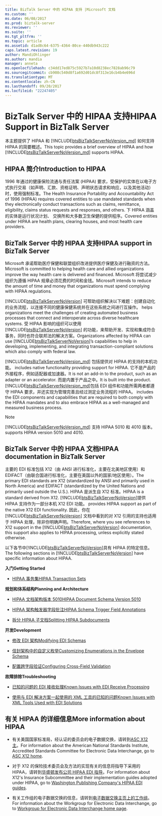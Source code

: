 ```yaml
---
title: BizTalk Server 中的 HIPAA 支持 |Microsoft 文档
ms.custom: ''
ms.date: 06/08/2017
ms.prod: biztalk-server
ms.reviewer: ''
ms.suite: ''
ms.tgt_pltfrm: ''
ms.topic: article
ms.assetid: d1ad8c64-6375-4364-80ce-440db943c222
caps.latest.revision: 19
author: MandiOhlinger
ms.author: mandia
manager: anneta
ms.openlocfilehash: c34dd17ed875c5927b7a10d8238ec7828ab96c79
ms.sourcegitcommit: cb908c540d8f1a692d01dc8f313e16cb4b4e696d
ms.translationtype: MT
ms.contentlocale: zh-CN
ms.lasthandoff: 09/20/2017
ms.locfileid: "22247405"
---
```

# <a name="hipaa-support-in-biztalk-server"></a><span data-ttu-id="326c5-102">BizTalk Server 中的 HIPAA 支持</span><span class="sxs-lookup"><span data-stu-id="326c5-102">HIPAA Support in BizTalk Server</span></span>
<span data-ttu-id="326c5-103">本主题提供了 HIPAA 和 [!INCLUDE[btsBizTalkServerNoVersion_md](../includes/btsbiztalkservernoversion-md.md)] 如何支持 HIPAA 的简要概述。</span><span class="sxs-lookup"><span data-stu-id="326c5-103">This topic provides a brief overview of HIPAA and how [!INCLUDE[btsBizTalkServerNoVersion_md](../includes/btsbiztalkservernoversion-md.md)] supports HIPAA.</span></span>  
  
## <a name="introduction-to-hipaa"></a><span data-ttu-id="326c5-104">HIPAA 简介</span><span class="sxs-lookup"><span data-stu-id="326c5-104">Introduction to HIPAA</span></span>  
 <span data-ttu-id="326c5-105">1996 年通过的健康保险流通与责任法案 (HIPAA) 要求，受保护的实体在以电子方式执行交易（如声明、汇款、资格证明、声明状态请求和响应，以及其他活动）时，使用强制标准。</span><span class="sxs-lookup"><span data-stu-id="326c5-105">The Health Insurance Portability and Accountability Act of 1996 (HIPAA) requires covered entities to use mandated standards when they electronically conduct transactions such as claims, remittance, eligibility, claims status requests and responses, and others.</span></span> <span data-ttu-id="326c5-106">下 HIPAA 涵盖的实体是运行状况计划、 交换所和大多数卫生保健的提供程序。</span><span class="sxs-lookup"><span data-stu-id="326c5-106">Covered entities under HIPAA are health plans, clearing houses, and most health care providers.</span></span>  
  
## <a name="hipaa-support-in-biztalk-server"></a><span data-ttu-id="326c5-107">BizTalk Server 中的 HIPAA 支持</span><span class="sxs-lookup"><span data-stu-id="326c5-107">HIPAA support in BizTalk Server</span></span>  
 <span data-ttu-id="326c5-108">Microsoft 承诺帮助医疗保健和联盟组织改进提供医疗保健及进行融资的方法。</span><span class="sxs-lookup"><span data-stu-id="326c5-108">Microsoft is committed to helping health care and allied organizations improve the way health care is delivered and financed.</span></span> <span data-ttu-id="326c5-109">Microsoft 将尝试减少组织为遵循 HIPAA 规章必须花费的时间和金钱。</span><span class="sxs-lookup"><span data-stu-id="326c5-109">Microsoft intends to reduce the amount of time and money that organizations must spend complying with HIPAA regulations.</span></span>  
  
 [!INCLUDE[btsBizTalkServerNoVersion](../includes/btsbiztalkservernoversion-md.md)]<span data-ttu-id="326c5-110"> 可帮助组织解决以下难题：创建自动化的业务流程，以连接不同的健康保健系统并在这些系统之间进行互操作。</span><span class="sxs-lookup"><span data-stu-id="326c5-110"> helps organizations meet the challenges of creating automated business processes that connect and interoperate across diverse healthcare systems.</span></span> <span data-ttu-id="326c5-111">受 HIPAA 影响的组织可以使用 [!INCLUDE[btsBizTalkServerNoVersion](../includes/btsbiztalkservernoversion-md.md)] 的功能，来帮助开发、实现和集成符合事务，同时也符合联邦法的解决方案。</span><span class="sxs-lookup"><span data-stu-id="326c5-111">Organizations affected by HIPAA can use [!INCLUDE[btsBizTalkServerNoVersion](../includes/btsbiztalkservernoversion-md.md)]’s capabilities to help in developing, implementing, and integrating transaction-compliant solutions which also comply with federal law.</span></span>  
  
[!INCLUDE[btsBizTalkServerNoVersion_md](../includes/btsbiztalkservernoversion-md.md)]<span data-ttu-id="326c5-112"> 包括提供对 HIPAA 的支持的本机功能。</span><span class="sxs-lookup"><span data-stu-id="326c5-112"> includes native functionality providing support for HIPAA.</span></span> <span data-ttu-id="326c5-113">它不是产品的外接程序，例如适配器或加速器。</span><span class="sxs-lookup"><span data-stu-id="326c5-113">It is not an add-in to the product, such as an adapter or an accelerator.</span></span> <span data-ttu-id="326c5-114">而是内置于产品之中。</span><span class="sxs-lookup"><span data-stu-id="326c5-114">It is built into the product.</span></span> [!INCLUDE[btsBizTalkServerNoVersion_md](../includes/btsbiztalkservernoversion-md.md)]<span data-ttu-id="326c5-115">包括 EDI 组件和功能所需两者都遵守 HIPAA 要求，并还实现为管理完善且经过测定业务流程的 HIPAA。</span><span class="sxs-lookup"><span data-stu-id="326c5-115"> includes the EDI components and capabilities that are required to both comply with the HIPAA mandates and to also embrace HIPAA as a well-managed and measured business process.</span></span>  
  
> [!NOTE]
>  [!INCLUDE[btsBizTalkServerNoVersion_md](../includes/btsbiztalkservernoversion-md.md)]<span data-ttu-id="326c5-116"> 支持 HIPAA 5010 和 4010 版本。</span><span class="sxs-lookup"><span data-stu-id="326c5-116"> supports HIPAA version 5010 and 4010.</span></span>  
  
## <a name="hipaa-documentation-in-biztalk-server"></a><span data-ttu-id="326c5-117">BizTalk Server 中的 HIPAA 文档</span><span class="sxs-lookup"><span data-stu-id="326c5-117">HIPAA documentation in BizTalk Server</span></span>  
 <span data-ttu-id="326c5-118">主要的 EDI 标准包括 X12（由 ANSI 进行标准化，主要在北美地区使用）和 EDIFACT（由联合国进行标准化，主要在美国以外的国家/地区使用）。</span><span class="sxs-lookup"><span data-stu-id="326c5-118">The primary EDI standards are X12 (standardized by ANSI and primarily used in North America) and EDIFACT (standardized by the United Nations and primarily used outside the U.S.).</span></span> <span data-ttu-id="326c5-119">HIPAA 是派生自 X12 标准。</span><span class="sxs-lookup"><span data-stu-id="326c5-119">HIPAA is a standard derived from X12.</span></span> [!INCLUDE[btsBizTalkServerNoVersion](../includes/btsbiztalkservernoversion-md.md)]<span data-ttu-id="326c5-120">提供 HIPAA 支持作为一部分本机 X12 EDI 功能。</span><span class="sxs-lookup"><span data-stu-id="326c5-120"> provides HIPAA support as part of the native X12 EDI functionality.</span></span> <span data-ttu-id="326c5-121">因此，你在 [!INCLUDE[btsBizTalkServerNoVersion](../includes/btsbiztalkservernoversion-md.md)] 文档中看到的对 X12 引用的支持也适用于 HIPAA 处理，除非你明确声明。</span><span class="sxs-lookup"><span data-stu-id="326c5-121">Therefore, where you see references to X12 support in the [!INCLUDE[btsBizTalkServerNoVersion](../includes/btsbiztalkservernoversion-md.md)] documentation, this support also applies to HIPAA processing, unless explicitly stated otherwise.</span></span>  
  
 <span data-ttu-id="326c5-122">以下各节中[!INCLUDE[btsBizTalkServerNoVersion](../includes/btsbiztalkservernoversion-md.md)]具有 HIPAA 的特定信息。</span><span class="sxs-lookup"><span data-stu-id="326c5-122">The following sections in [!INCLUDE[btsBizTalkServerNoVersion](../includes/btsbiztalkservernoversion-md.md)] have specific information about HIPAA.</span></span>  
  
 <span data-ttu-id="326c5-123">**入门**</span><span class="sxs-lookup"><span data-stu-id="326c5-123">**Getting Started**</span></span>  
  
-   [<span data-ttu-id="326c5-124">HIPAA 事务集</span><span class="sxs-lookup"><span data-stu-id="326c5-124">HIPAA Transaction Sets</span></span>](../core/hipaa-transaction-sets.md)  
  
 <span data-ttu-id="326c5-125">**规划和体系结构**</span><span class="sxs-lookup"><span data-stu-id="326c5-125">**Planning and Architecture**</span></span>  
  
-   [<span data-ttu-id="326c5-126">HIPAA 文档架构版本 5010</span><span class="sxs-lookup"><span data-stu-id="326c5-126">HIPAA Document Schema Version 5010</span></span>](../core/hipaa-document-schema-version-5010.md)  
  
-   [<span data-ttu-id="326c5-127">HIPAA 架构触发器字段批注</span><span class="sxs-lookup"><span data-stu-id="326c5-127">HIPAA Schema Trigger Field Annotations</span></span>](../core/hipaa-schema-trigger-field-annotations.md)  
  
-   [<span data-ttu-id="326c5-128">拆分 HIPAA 子文档</span><span class="sxs-lookup"><span data-stu-id="326c5-128">Splitting HIPAA Subdocuments</span></span>](../core/splitting-hipaa-subdocuments.md)  
  
 <span data-ttu-id="326c5-129">**开发**</span><span class="sxs-lookup"><span data-stu-id="326c5-129">**Development**</span></span>  
  
-   [<span data-ttu-id="326c5-130">修改 EDI 架构</span><span class="sxs-lookup"><span data-stu-id="326c5-130">Modifying EDI Schemas</span></span>](../core/modifying-edi-schemas.md) 

- [<span data-ttu-id="326c5-131">信封架构中的自定义枚举</span><span class="sxs-lookup"><span data-stu-id="326c5-131">Customizing Enumerations in the Envelope Schema</span></span>](../core/customizing-enumerations-in-the-envelope-schema.md)

- [<span data-ttu-id="326c5-132">配置跨字段验证</span><span class="sxs-lookup"><span data-stu-id="326c5-132">Configuring Cross-Field Validation</span></span>](../core/configuring-cross-field-validation.md)

  
 <span data-ttu-id="326c5-133">**故障排除**</span><span class="sxs-lookup"><span data-stu-id="326c5-133">**Troubleshooting**</span></span>  
  
-   [<span data-ttu-id="326c5-134">已知的问题的 EDI 接收处理</span><span class="sxs-lookup"><span data-stu-id="326c5-134">Known Issues with EDI Receive Processing</span></span>](../core/known-issues-with-edi-receive-processing.md)  
  
-   [<span data-ttu-id="326c5-135">使用与 EDI 解决方案一起使用的 XML 工具的已知的问题</span><span class="sxs-lookup"><span data-stu-id="326c5-135">Known Issues with XML Tools Used with EDI Solutions</span></span>](../core/known-issues-with-xml-tools-used-with-edi-solutions.md)  
  
## <a name="more-information-about-hipaa"></a><span data-ttu-id="326c5-136">有关 HIPAA 的详细信息</span><span class="sxs-lookup"><span data-stu-id="326c5-136">More information about HIPAA</span></span>  
  
-   <span data-ttu-id="326c5-137">有关美国国家标准局，经认证的委员会的电子数据交换，请转到[ASC X12 主](http://www.x12.org/)。</span><span class="sxs-lookup"><span data-stu-id="326c5-137">For information about the American National Standards Institute, Accredited Standards Committee for Electronic Data Interchange, go to [ASC X12 home](http://www.x12.org/).</span></span>  
  
-   <span data-ttu-id="326c5-138">对于 X12 的保险技术委员会及方法的实现有关的信息将指导下采用的 HIPAA，请转到[华盛顿发布公司 HIPAA EDI 指导](http://www.wpc-edi.com/)。</span><span class="sxs-lookup"><span data-stu-id="326c5-138">For information about X12's Insurance Subcommittee and their implementation guides adopted under HIPAA, go to [Washington Publishing Company's HIPAA EDI guides](http://www.wpc-edi.com/).</span></span>
  
-   <span data-ttu-id="326c5-139">有关工作组的电子数据交换的信息，请转到[电子数据交换主页上的工作组](http://www.wedi.org/)。</span><span class="sxs-lookup"><span data-stu-id="326c5-139">For information about the Workgroup for Electronic Data Interchange, go to [Workgroup for Electronic Data Interchange home page](http://www.wedi.org/).</span></span>